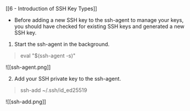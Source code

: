 

[[6  - Introduction of SSH Key Types]]

- Before adding a new SSH key to the ssh-agent to manage your keys, you should have checked for existing SSH keys and generated a new SSH key.

1. Start the ssh-agent in the background.

> eval "$(ssh-agent -s)"

![[ssh-agent.png]]

2. Add your SSH private key to the ssh-agent.

> ssh-add ~/.ssh/id_ed25519


![[ssh-add.png]]

